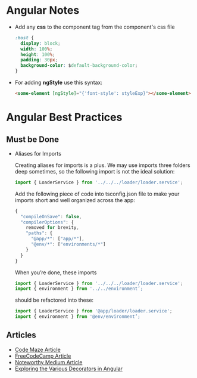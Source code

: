 # Angular Notes

- Add any **css** to the component tag from the component's css file

  ```css
  :host {
    display: block;
    width: 100%;
    height: 100%;
    padding: 30px;
    background-color: $default-background-color;
  }
  ```
  
- For adding **ngStyle** use this syntax:

  ```html
  <some-element [ngStyle]="{'font-style': styleExp}"></some-element>
  ```

# Angular Best Practices

## Must be Done

- Aliases for Imports

  Creating aliases for imports is a plus. We may use imports three folders deep sometimes, so the following import is not the ideal solution:

  ```typescript
  import { LoaderService } from '../../../loader/loader.service';
  ```

  Add the following piece of code into tsconfig.json file to make your imports short and well organized across the app:

  ```typescript
  {
    "compileOnSave": false,
    "compilerOptions": {
      removed for brevity,
      "paths": {
        "@app/*": ["app/*"],
        "@env/*": ["environments/*"]
      }
    }
  }
  ```

  When you’re done, these imports

  ```typescript
  import { LoaderService } from '../../../loader/loader.service';
  import { environment } from '../../environment’;
  ```

  should be refactored into these:

  ```typescript
  import { LoaderService } from '@app/loader/loader.service';
  import { environment } from '@env/environment’;
  ```

## Articles

- [Code Maze Article](https://code-maze.com/angular-best-practices)
- [FreeCodeCamp Article](https://medium.freecodecamp.org/best-practices-for-a-clean-and-performant-angular-application-288e7b39eb6f)
- [Noteworthy Medium Article](https://blog.usejournal.com/best-practices-for-writing-angular-6-apps-e6d3c0f6c7c1)
- [Exploring the Various Decorators in Angular](https://netbasal.com/exploring-the-various-decorators-in-angular-b208875b207c)
